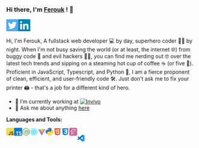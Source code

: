 ### Hi there, I'm [Ferouk](https://www.linkedin.com/in/ferouk/) ! 👋

<a href="https://twitter.com/bouazzaferouk">
  <img align="left" alt="Ferouk Bouazza | X" height="32px" src="https://raw.githubusercontent.com/ferouk/ferouk/master/assets/twitter.svg" />
</a>
<a href="https://www.linkedin.com/in/ferouk/">
  <img align="left" alt="Ferouk's LinkedIn" height="32px" src="https://raw.githubusercontent.com/ferouk/ferouk/master/assets/linkedin.svg" />
</a>

<br />
<br />

Hi, I'm Ferouk, A fullstack web developer 💻 by day, superhero coder 🦸‍♂️ by night. When I'm not busy saving the world (or at least, the internet 🌐) from buggy code 🐛 and evil hackers 🕵️‍♂️, you can find me nerding out 🤓 over the latest tech trends and sipping on a steaming hot cup of coffee ☕ (or five 🤪). Proficient in JavaScript, Typescript, and Python 🐍, I am a fierce proponent of clean, efficient, and user-friendly code 🛠. Just don't ask me to fix your printer 🖨️ - that's a job for a different kind of hero.


- 🌱 I’m currently working at [<img alt="Invivo" width="64px" src="https://upload.wikimedia.org/wikipedia/commons/thumb/8/8d/Logo_InVivo.png/800px-Logo_InVivo.png" />](https://www.invivo-group.com/fr)
- 💬 Ask me about anything [here](https://github.com/ferouk/ferouk/issues)

**Languages and Tools:**

<a href="#">
<img align="left" width="21px" src="https://raw.githubusercontent.com/ferouk/ferouk/master/assets/javascript.svg">
</a>
<a href="#">
<img align="left" width="21px" src="https://raw.githubusercontent.com/ferouk/ferouk/master/assets/typescript.svg">
</a>
<a href="#">
<img align="left" width="21px" src="https://raw.githubusercontent.com/ferouk/ferouk/master/assets/nodejs.svg">
</a>
<a href="#">
<img align="left" width="21px" src="https://raw.githubusercontent.com/ferouk/ferouk/master/assets/react.svg">
</a>
<a href="#">
<img align="left" height="21px" src="https://raw.githubusercontent.com/ferouk/ferouk/master/assets/vite.svg">
</a>
<a href="#">
<img align="left" height="21px" src="https://raw.githubusercontent.com/ferouk/ferouk/master/assets/python.svg">
</a>
<a href="#">
<img align="left" height="21px" src="https://raw.githubusercontent.com/ferouk/ferouk/master/assets/html5.svg">
</a>
<a href="#">
<img align="left" height="21px" src="https://raw.githubusercontent.com/ferouk/ferouk/master/assets/css3.svg">
</a>
<a href="#">
<img align="left" height="21px" src="https://raw.githubusercontent.com/ferouk/ferouk/master/assets/sass.svg">
</a>
<br />
<a href="#">
<img align="left" height="21px" src="https://raw.githubusercontent.com/ferouk/ferouk/master/assets/vscode.svg">
</a>
